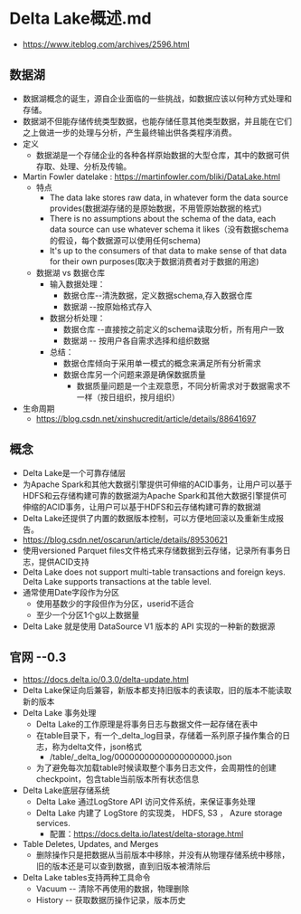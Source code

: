 #   Delta Lake概述.md
*	https://www.iteblog.com/archives/2596.html

##  数据湖
*	数据湖概念的诞生，源自企业面临的一些挑战，如数据应该以何种方式处理和存储。
*	数据湖不但能存储传统类型数据，也能存储任意其他类型数据，并且能在它们之上做进一步的处理与分析，产生最终输出供各类程序消费。
*	定义
	*	数据湖是一个存储企业的各种各样原始数据的大型仓库，其中的数据可供存取、处理、分析及传输。
*	Martin Fowler datelake : https://martinfowler.com/bliki/DataLake.html
	*	特点
		*	The data lake stores raw data, in whatever form the data source provides(数据湖存储的是原始数据，不用管原始数据的格式)
		*	There is no assumptions about the schema of the data, each data source can use whatever schema it likes（没有数据schema的假设，每个数据源可以使用任何schema)
		*	It's up to the consumers of that data to make sense of that data for their own purposes(取决于数据消费者对于数据的用途)
	*	数据湖 vs 数据仓库
		*	输入数据处理：
			*	数据仓库--清洗数据，定义数据schema,存入数据仓库
			*	数据湖  --按原始格式存入
		*	数据分析处理：
			*	数据仓库 --直接按之前定义的schema读取分析，所有用户一致
			*	数据湖 -- 按用户各自需求选择和组织数据
		*	总结：
			*	数据仓库倾向于采用单一模式的概念来满足所有分析需求
			*	数据仓库另一个问题来源是确保数据质量
				*	数据质量问题是一个主观意愿，不同分析需求对于数据需求不一样（按日组织，按月组织）
*	生命周期
	*   https://blog.csdn.net/xinshucredit/article/details/88641697

##  概念
*	Delta Lake是一个可靠存储层
*	为Apache Spark和其他大数据引擎提供可伸缩的ACID事务，让用户可以基于HDFS和云存储构建可靠的数据湖为Apache Spark和其他大数据引擎提供可伸缩的ACID事务，让用户可以基于HDFS和云存储构建可靠的数据湖
*	Delta Lake还提供了内置的数据版本控制，可以方便地回滚以及重新生成报告。
*	https://blog.csdn.net/oscarun/article/details/89530621
*	使用versioned Parquet files文件格式来存储数据到云存储，记录所有事务日志，提供ACID支持
*	Delta Lake does not support multi-table transactions and foreign keys. Delta Lake supports transactions at the table level.
*	通常使用Date字段作为分区
	*	使用基数少的字段但作为分区，userid不适合
	*	至少一个分区1个g以上数据量
*	Delta Lake 就是使用 DataSource V1 版本的 API 实现的一种新的数据源

##  官网 --0.3
*	https://docs.delta.io/0.3.0/delta-update.html
*	Delta Lake保证向后兼容，新版本都支持旧版本的表读取，旧的版本不能读取新的版本
*	Delta Lake 事务处理
	*	Delta Lake的工作原理是将事务日志与数据文件一起存储在表中
	*	在table目录下，有一个_delta_log目录，存储着一系列原子操作集合的日志，称为delta文件，json格式
		*	/table/_delta_log/00000000000000000000.json
	*	为了避免每次加载table时候读取整个事务日志文件，会周期性的创建checkpoint，包含table当前版本所有状态信息
*	Delta Lake底层存储系统
	*	Delta Lake 通过LogStore API 访问文件系统，来保证事务处理
	*	Delta Lake 内建了 LogStore 的实现类， HDFS, S3 ， Azure storage services.
		*	配置：https://docs.delta.io/latest/delta-storage.html
*	Table Deletes, Updates, and Merges
	*	删除操作只是把数据从当前版本中移除，并没有从物理存储系统中移除，旧的版本还是可以查到数据，直到旧版本被清除后
*	Delta Lake tables支持两种工具命令
	*	Vacuum -- 清除不再使用的数据，物理删除
	*	History -- 获取数据历操作记录，版本历史
